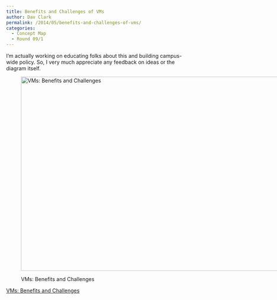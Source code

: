 ```yaml
---
title: Benefits and Challenges of VMs
author: Dav Clark
permalink: /2014/05/benefits-and-challenges-of-vms/
categories:
  - Concept Map
  - Round 09/1
---
```

I&#8217;m actually working on educating folks about this and building campus-wide policy. So, I very much appreciate any feedback on ideas or the diagram itself.<figure id="attachment_6939" style="width: 707px;" class="wp-caption alignnone">

[<img class="size-large wp-image-6939" alt="VMs: Benefits and Challenges" src="http://teaching.software-carpentry.org/wp-content/uploads/2014/05/13899712048_03487baa94_o-1024x763.jpg" width="707" height="526" />][1]<figcaption class="wp-caption-text">VMs: Benefits and Challenges</figcaption></figure> 
[VMs: Benefits and Challenges][2]

 [1]: http://teaching.software-carpentry.org/wp-content/uploads/2014/05/13899712048_03487baa94_o.jpg
 [2]: https://flic.kr/p/nbgE8J

